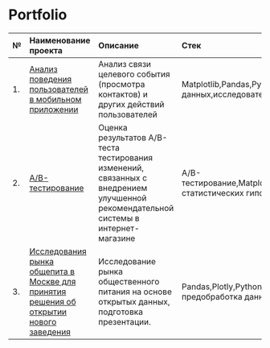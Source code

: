 # Portfolio

|№| Наименование проекта	                | Описание       |Стек                                          |
|:--|:--------------------------------------|:-------------------------------------------| :-----------------------|
|1.| [Анализ поведения пользователей в мобильном приложении](https://github.com/zhukzhuk/Portfolio/blob/main/Mobile%20app/Mobile.ipynb) |Анализ связи  целевого события (просмотра контактов) и других действий пользователей|            Matplotlib,Pandas,Python,визуализация данных,исследовательский анализ данных |
|2.| [A/B-тестирование](https://github.com/zhukzhuk/Portfolio/blob/main/AB%20test/AB%20test.ipynb)|Оценка результатов A/B-теста тестирования изменений, связанных с внедрением улучшенной рекомендательной системы в интернет-магазине|            A/B-тестирование,Matplotlib,Pandas,Python,SciPy,проверка статистических гипотез |                 
|3.| [Исследования рынка общепита в Москве для принятия решения об открытии нового заведения](https://github.com/zhukzhuk/Portfolio/blob/main/Moskow%20food%20service/Moskow%20food%20service_.ipynb)|Исследование рынка общественного питания на основе открытых данных, подготовка презентации.|            Pandas,Plotly,Python,Seaborn,визуализация данных, предобработка данных |


